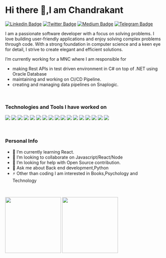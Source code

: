 # Hi there 👋,I am Chandrakant
[![Linkedin Badge](https://img.shields.io/badge/-LinkedIn-0e76a8?style=flat-square&logo=Linkedin&logoColor=white)](https://www.linkedin.com/in/chandrakant-khannade-3b937018a/)
[![Twitter Badge](https://img.shields.io/badge/-Twitter-00acee?style=flat-square&logo=Twitter&logoColor=white)](https://twitter.com/_Chandrakant19)
[![Medium Badge](https://img.shields.io/badge/medium-%2312100E.svg?&style=for-square&logo=medium&logoColor=white)](https://medium.com/@chandrakhannade)
[![Telegram Badge](https://img.shields.io/badge/-Telegram-0088cc?style=flat-square&logo=Telegram&logoColor=white)](https://t.me/ChandraDev19)

I am a passionate software developer with a focus on solving problems. I love building user-friendly applications and enjoy solving complex problems through code. With a strong foundation in computer science and a keen eye for detail, I strive to create elegant and efficient solutions.

 I’m currently working for a MNC where I am responsible for
- making Rest APIs in test driven environment in C# on top of .NET using Oracle Database
- maintaining and working on CI/CD Pipeline.
- creating and managing data pipelines on Snaplogic.
<br>

### Technologies and Tools I have worked on
<p>
<img src="https://img.shields.io/badge/Python-FFD43B?style=for-the-badge&logo=python&logoColor=blue"/>
<img src="https://img.shields.io/badge/JavaScript-323330?style=for-the-badge&logo=javascript&logoColor=F7DF1E" />
<img src="https://img.shields.io/badge/Bootstrap-563D7C?style=for-the-badge&logo=bootstrap&logoColor=white" />
<img src="https://img.shields.io/badge/React-20232A?style=for-the-badge&logo=react&logoColor=61DAFB" />
<img src="https://img.shields.io/badge/CSS3-1572B6?style=for-the-badge&logo=css3&logoColor=white"/>
<img src="https://img.shields.io/badge/.NET-512BD4?style=for-the-badge&logo=dotnet&logoColor=white"/>
<img src="https://img.shields.io/badge/Dart-0175C2?style=for-the-badge&logo=dart&logoColor=white" />
<img src="https://img.shields.io/badge/Node.js-339933?style=for-the-badge&logo=nodedotjs&logoColor=white" />
<img src="https://img.shields.io/badge/Express.js-000000?style=for-the-badge&logo=express&logoColor=white" />
<img src="https://img.shields.io/badge/Flutter-02569B?style=for-the-badge&logo=flutter&logoColor=white" />
<img src="https://img.shields.io/badge/MySQL-005C84?style=for-the-badge&logo=mysql&logoColor=white"/>
<img src="https://img.shields.io/badge/MongoDB-4EA94B?style=for-the-badge&logo=mongodb&logoColor=white"/>
<img src="https://img.shields.io/badge/Oracle-F80000?style=for-the-badge&logo=Oracle&logoColor=white"/>
<img src="https://img.shields.io/badge/Postman-FF6C37?style=for-the-badge&logo=Postman&logoColor=white"/>
<img src="https://img.shields.io/badge/VSCode-0078D4?style=for-the-badge&logo=visual%20studio%20code&logoColor=white"/>
<img src="https://img.shields.io/badge/Azure_DevOps-0078D7?style=for-the-badge&logo=azure-devops&logoColor=white" />
<img src="https://img.shields.io/badge/Ubuntu-E95420?style=for-the-badge&logo=ubuntu&logoColor=white" />
</p>

<br>

### Personal Info
- 🌱 I’m currently learning React.
- 👯 I’m looking to collaborate on Javascript/React/Node
- 🤔 I’m looking for help with Open Source contribution.
- 💬 Ask me about Back end development,Python
- ⚡  Other than coding I am interested in Books,Psychology and Technology
<br>

<p>
   <img height="180em" src="https://github-readme-stats.vercel.app/api?username=Chandrakantgit&show_icons=true&hide_border=true&&count_private=true&include_all_commits=true" />
   <img height="180em" src="https://github-readme-stats.vercel.app/api/top-langs/?username=Chandrakantgit&exclude_repo=KNN-Image-Classification&show_icons=true&hide_border=true&layout=compact&langs_count=8"/>
</p>
